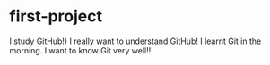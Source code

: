 # first-project
I study GitHub!)
I really want to understand GitHub!
I learnt Git in the morning.
I want to know Git very well!!!